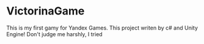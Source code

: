 # VictorinaGame
This is my first gamy for Yandex Games. This project writen by c# and Unity Engine! Don't judge me harshly, I tried
